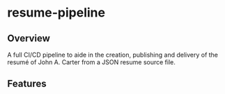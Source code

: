 
# resume-pipeline

## Overview
A full CI/CD pipeline to aide in the creation, publishing and delivery of the resumé of John A. Carter from a JSON resume source file.

## Features

